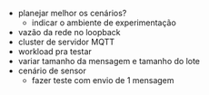 * planejar melhor os cenários?
  * indicar o ambiente de experimentação
* vazão da rede no loopback
* cluster de servidor MQTT
* workload pra testar
* variar tamanho da mensagem e tamanho do lote
* cenário de sensor
  * fazer teste com envio de 1 mensagem

